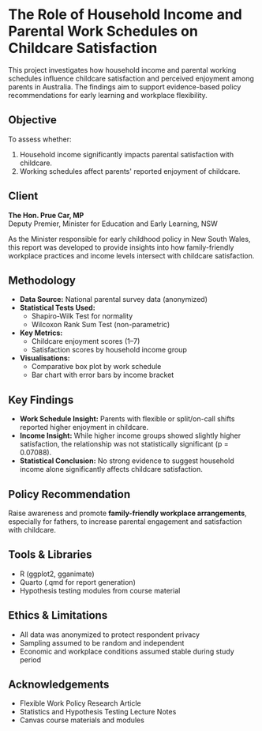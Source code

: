 # The Role of Household Income and Parental Work Schedules on Childcare Satisfaction

This project investigates how household income and parental working schedules influence childcare satisfaction and perceived enjoyment among parents in Australia. The findings aim to support evidence-based policy recommendations for early learning and workplace flexibility.

## Objective

To assess whether:
1. Household income significantly impacts parental satisfaction with childcare.
2. Working schedules affect parents' reported enjoyment of childcare.

## Client

**The Hon. Prue Car, MP**  
Deputy Premier, Minister for Education and Early Learning, NSW

As the Minister responsible for early childhood policy in New South Wales, this report was developed to provide insights into how family-friendly workplace practices and income levels intersect with childcare satisfaction.

## Methodology

- **Data Source:** National parental survey data (anonymized)
- **Statistical Tests Used:**
  - Shapiro-Wilk Test for normality
  - Wilcoxon Rank Sum Test (non-parametric)
- **Key Metrics:**
  - Childcare enjoyment scores (1–7)
  - Satisfaction scores by household income group
- **Visualisations:**
  - Comparative box plot by work schedule
  - Bar chart with error bars by income bracket

## Key Findings

- **Work Schedule Insight:** Parents with flexible or split/on-call shifts reported higher enjoyment in childcare.
- **Income Insight:** While higher income groups showed slightly higher satisfaction, the relationship was not statistically significant (p = 0.07088).
- **Statistical Conclusion:** No strong evidence to suggest household income alone significantly affects childcare satisfaction.

## Policy Recommendation

Raise awareness and promote **family-friendly workplace arrangements**, especially for fathers, to increase parental engagement and satisfaction with childcare.

## Tools & Libraries

- R (ggplot2, gganimate)
- Quarto (.qmd for report generation)
- Hypothesis testing modules from course material

## Ethics & Limitations

- All data was anonymized to protect respondent privacy
- Sampling assumed to be random and independent
- Economic and workplace conditions assumed stable during study period

## Acknowledgements

- Flexible Work Policy Research Article
- Statistics and Hypothesis Testing Lecture Notes
- Canvas course materials and modules
